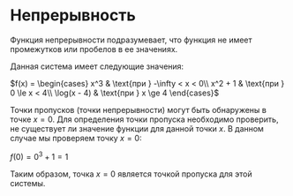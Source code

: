 

# Непрерывность

Функция непрерывности подразумевает, что функция не имеет промежутков или пробелов в ее значениях.

Данная система имеет следующие значения:

$f(x) = \begin{cases}
x^3 & \text{при } -\infty < x < 0\\ 
x^2 + 1 & \text{при } 0 \le x < 4\\ 
\log(x - 4) & \text{при } x \ge 4
\end{cases}$

Точки пропусков (точки непрерывности) могут быть обнаружены в точке $x = 0$. Для определения точки пропуска необходимо проверить, не существует ли значение функции для данной точки $x$. В данном случае мы проверяем точку $x = 0$:

$f(0) = 0^3 + 1 = 1$

Таким образом, точка $x = 0$ является точкой пропуска для этой системы.